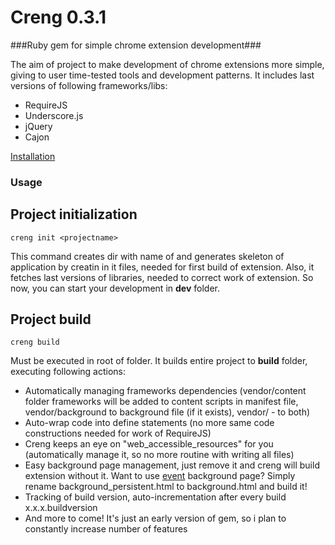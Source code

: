 Creng 0.3.1
=====

###Ruby gem for simple chrome extension development###

The aim of project to make development of chrome extensions more simple, giving to user time-tested tools and development patterns.
It includes last versions of following frameworks/libs:
 * RequireJS
 * Underscore.js
 * jQuery
 * Cajon


[Installation](https://github.com/traa/creng/wiki/Installation)



### Usage ###

Project initialization
------------
    creng init <projectname>
This command creates dir with name of <projectname> and generates skeleton of application by creatin in it files, needed for first build of extension. 
Also, it fetches last versions of libraries, needed to correct work of extension. So now, you can start your development in **dev** folder.



Project build
------------
    creng build
Must be executed in root of <projectname> folder. It builds entire project to **build** folder, executing following actions:
 * Automatically managing frameworks dependencies (vendor/content folder frameworks will be added to content scripts in manifest file, vendor/background to background file (if it exists), vendor/ - to both)
 * Auto-wrap code into define statements (no more same code constructions needed for work of RequireJS)
 * Creng keeps an eye on "web_accessible_resources" for you (automatically manage it, so no more routine with writing all files)
 * Easy background page management, just remove it and creng will build extension without it. Want to use [event](http://developer.chrome.com/extensions/event_pages.html) background page? Simply rename background_persistent.html to background.html and build it!
 * Tracking of build version, auto-incrementation after every build x.x.x.buildversion
 * And more to come! It's just an early version of gem, so i plan to constantly increase number of features
